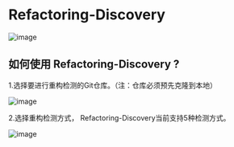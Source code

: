 # Refactoring-Discovery
![image](https://github.com/user-attachments/assets/4c52e47d-f8e5-41ba-93d5-efae81ff051d)
## 如何使用 Refactoring-Discovery ?
1.选择要进行重构检测的Git仓库。（注：仓库必须预先克隆到本地）

![image](https://github.com/user-attachments/assets/9e4677f1-5be8-4624-95b8-4d99e1ce9867)

2.选择重构检测方式， Refactoring-Discovery当前支持5种检测方式。

![image](https://github.com/user-attachments/assets/6ba11cd1-4e6a-4cda-8ae6-f98f8f606a16)

